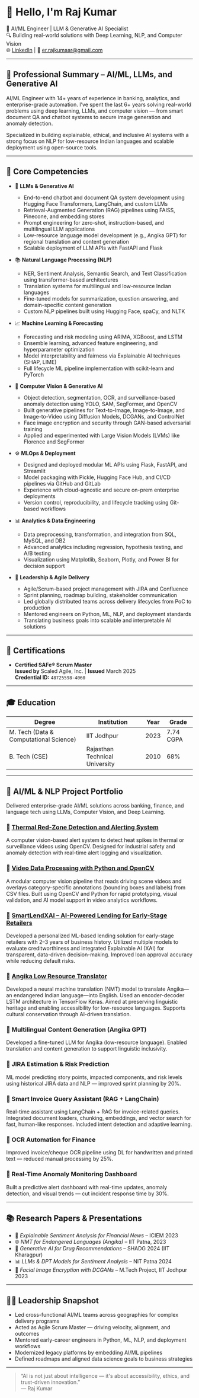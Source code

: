 # 👋 Hello, I'm Raj Kumar

🎯 AI/ML Engineer | LLM & Generative AI Specialist  
🔍 Building real-world solutions with Deep Learning, NLP, and Computer Vision  
🌐 [LinkedIn](https://www.linkedin.com/in/rajkumaar123/) | 📧 er.rajkumaar@gmail.com

---

## 🧠 Professional Summary – AI/ML, LLMs, and Generative AI

AI/ML Engineer with 14+ years of experience in banking, analytics, and enterprise-grade automation. I’ve spent the last 6+ years solving real-world problems using deep learning, LLMs, and computer vision — from smart document QA and chatbot systems to secure image generation and anomaly detection.

Specialized in building explainable, ethical, and inclusive AI systems with a strong focus on NLP for low-resource Indian languages and scalable deployment using open-source tools.

---

## 🔧 Core Competencies

- 🤖 **LLMs & Generative AI**
  - End-to-end chatbot and document QA system development using Hugging Face Transformers, LangChain, and custom LLMs
  - Retrieval-Augmented Generation (RAG) pipelines using FAISS, Pinecone, and embedding stores
  - Prompt engineering for zero-shot, instruction-based, and multilingual LLM applications
  - Low-resource language model development (e.g., Angika GPT) for regional translation and content generation
  - Scalable deployment of LLM APIs with FastAPI and Flask

- 📚 **Natural Language Processing (NLP)**
  - NER, Sentiment Analysis, Semantic Search, and Text Classification using transformer-based architectures
  - Translation systems for multilingual and low-resource Indian languages
  - Fine-tuned models for summarization, question answering, and domain-specific content generation
  - Custom NLP pipelines built using Hugging Face, spaCy, and NLTK

- 📈 **Machine Learning & Forecasting**
  - Forecasting and risk modeling using ARIMA, XGBoost, and LSTM
  - Ensemble learning, advanced feature engineering, and hyperparameter optimization
  - Model interpretability and fairness via Explainable AI techniques (SHAP, LIME)
  - Full lifecycle ML pipeline implementation with scikit-learn and PyTorch

- 🎥 **Computer Vision & Generative AI**
  - Object detection, segmentation, OCR, and surveillance-based anomaly detection using YOLO, SAM, SegFormer, and OpenCV
  - Built generative pipelines for Text-to-Image, Image-to-Image, and Image-to-Video using Diffusion Models, DCGANs, and ControlNet
  - Face image encryption and security through GAN-based adversarial training
  - Applied and experimented with Large Vision Models (LVMs) like Florence and SegFormer

- ⚙️ **MLOps & Deployment**
  - Designed and deployed modular ML APIs using Flask, FastAPI, and Streamlit
  - Model packaging with Pickle, Hugging Face Hub, and CI/CD pipelines via GitHub and GitLab
  - Experience with cloud-agnostic and secure on-prem enterprise deployments
  - Version control, reproducibility, and lifecycle tracking using Git-based workflows

- 📊 **Analytics & Data Engineering**
  - Data preprocessing, transformation, and integration from SQL, MySQL, and DB2
  - Advanced analytics including regression, hypothesis testing, and A/B testing
  - Visualization using Matplotlib, Seaborn, Plotly, and Power BI for decision support

- 👥 **Leadership & Agile Delivery**
  - Agile/Scrum-based project management with JIRA and Confluence
  - Sprint planning, roadmap building, stakeholder communication
  - Led globally distributed teams across delivery lifecycles from PoC to production
  - Mentored engineers on Python, ML, NLP, and deployment standards
  - Translating business goals into scalable and interpretable AI solutions

---

## 📜 Certifications

- **Certified SAFe® Scrum Master**  
  **Issued by** Scaled Agile, Inc. | **Issued** March 2025  
  **Credential ID:** `48725598-4060`

---

## 🎓 Education

| Degree | Institution | Year | Grade |
|--------|-------------|------|-------|
| M. Tech (Data & Computational Science) | IIT Jodhpur | 2023 | 7.74 CGPA |
| B. Tech (CSE) | Rajasthan Technical University | 2010 | 68% |

---

## 🚀 AI/ML & NLP Project Portfolio

Delivered enterprise-grade AI/ML solutions across banking, finance, and language tech using LLMs, Computer Vision, and Deep Learning.


### 🔹 [Thermal Red-Zone Detection and Alerting System](https://github.com/RajKumaar123/Thermal-Video-Red-Zone-Detection-and-Alerting-System)  
A computer vision-based alert system to detect heat spikes in thermal or surveillance videos using OpenCV. Designed for industrial safety and anomaly detection with real-time alert logging and visualization.

### 🔹 [Video Data Processing with Python and OpenCV](https://github.com/RajKumaar123/Video-Data-Processing-with-Python-and-OpenCV)  
A modular computer vision pipeline that reads driving scene videos and overlays category-specific annotations (bounding boxes and labels) from CSV files. Built using OpenCV and Python for rapid prototyping, visual validation, and AI model support in video analytics workflows.

### 🔹 [SmartLendXAI – AI-Powered Lending for Early-Stage Retailers](https://github.com/RajKumaar123/SmartLendXAI-AI-Powered-Lending-Decisions-for-Early-Stage-Retailers)  
Developed a personalized ML-based lending solution for early-stage retailers with 2–3 years of business history. Utilized multiple models to evaluate creditworthiness and integrated Explainable AI (XAI) for transparent, data-driven decision-making. Improved loan approval accuracy while reducing default risks.

### 🔹 [Angika Low Resource Translator](https://github.com/RajKumaar123/Angika-LowResource-Translator)  
Developed a neural machine translation (NMT) model to translate Angika—an endangered Indian language—into English. Used an encoder-decoder LSTM architecture in TensorFlow Keras. Aimed at preserving linguistic heritage and enabling accessibility for low-resource languages. Supports cultural conservation through AI-driven translation.

### 🔹 Multilingual Content Generation (Angika GPT)
Developed a fine-tuned LLM for Angika (low-resource language). Enabled translation and content generation to support linguistic inclusivity.

### 🔹 JIRA Estimation & Risk Prediction
ML model predicting story points, impacted components, and risk levels using historical JIRA data and NLP — improved sprint planning by 20%.

### 🔹 Smart Invoice Query Assistant (RAG + LangChain)
Real-time assistant using LangChain + RAG for invoice-related queries. Integrated document loaders, chunking, embeddings, and vector search for fast, human-like responses. Included intent detection and adaptive learning.
### 🔹 OCR Automation for Finance
Improved invoice/cheque OCR pipeline using DL for handwritten and printed text — reduced manual processing by 25%.


### 🔹 Real-Time Anomaly Monitoring Dashboard
Built a predictive alert dashboard with real-time updates, anomaly detection, and visual trends — cut incident response time by 30%.

---

## 📚 Research Papers & Presentations

- 🧠 *Explainable Sentiment Analysis for Financial News* – ICIEM 2023  
- 🌐 *NMT for Endangered Languages (Angika)* – IIT Patna, 2023  
- 💊 *Generative AI for Drug Recommendations* – SHADG 2024 (IIT Kharagpur)  
- 📊 *LLMs & DPT Models for Sentiment Analysis* – NIT Patna 2024  
- 🔐 *Facial Image Encryption with DCGANs* – M.Tech Project, IIT Jodhpur 2023

---

## 🧑‍💼 Leadership Snapshot

- Led cross-functional AI/ML teams across geographies for complex delivery programs  
- Acted as Agile Scrum Master — driving velocity, alignment, and outcomes  
- Mentored early-career engineers in Python, ML, NLP, and deployment workflows  
- Modernized legacy platforms by embedding AI/ML pipelines  
- Defined roadmaps and aligned data science goals to business strategies

---



> “AI is not just about intelligence — it's about accessibility, ethics, and trust-driven innovation.”  
— Raj Kumar
